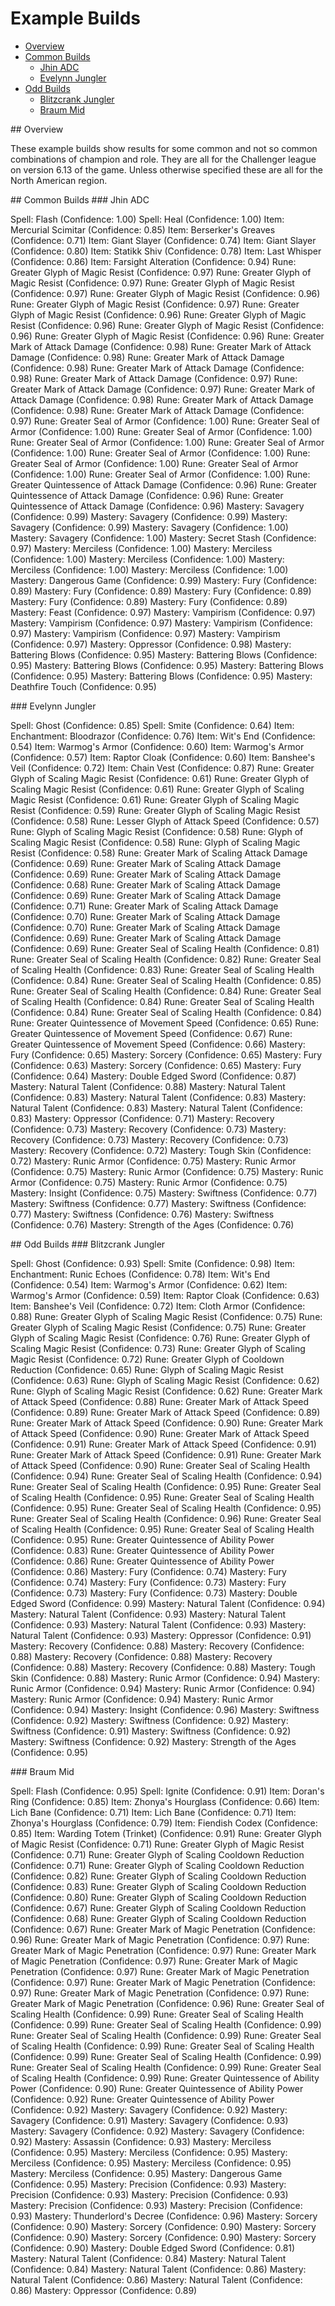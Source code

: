 Example Builds
=============================

* [Overview](#intro)
* [Common Builds](#common)
    * [Jhin ADC](#jhin)
    * [Evelynn Jungler](#evelynn)
* [Odd Builds](#odd)
    * [Blitzcrank Jungler](#blitz)
    * [Braum Mid](#braum)

<a name="intro"/>
## Overview

These example builds show results for some common and not so common
combinations of champion and role. They are all for the Challenger league on
version 6.13 of the game. Unless otherwise specified these are all for the
North American region.

<a name="common"/>
## Common Builds

<a name="jhin_adc"/>
### Jhin ADC

Spell: Flash (Confidence: 1.00)
Spell: Heal (Confidence: 1.00)
Item: Mercurial Scimitar (Confidence: 0.85)
Item: Berserker's Greaves (Confidence: 0.71)
Item: Giant Slayer (Confidence: 0.74)
Item: Giant Slayer (Confidence: 0.80)
Item: Statikk Shiv (Confidence: 0.78)
Item: Last Whisper (Confidence: 0.86)
Item: Farsight Alteration (Confidence: 0.94)
Rune: Greater Glyph of Magic Resist (Confidence: 0.97)
Rune: Greater Glyph of Magic Resist (Confidence: 0.97)
Rune: Greater Glyph of Magic Resist (Confidence: 0.97)
Rune: Greater Glyph of Magic Resist (Confidence: 0.96)
Rune: Greater Glyph of Magic Resist (Confidence: 0.97)
Rune: Greater Glyph of Magic Resist (Confidence: 0.96)
Rune: Greater Glyph of Magic Resist (Confidence: 0.96)
Rune: Greater Glyph of Magic Resist (Confidence: 0.96)
Rune: Greater Glyph of Magic Resist (Confidence: 0.96)
Rune: Greater Mark of Attack Damage (Confidence: 0.98)
Rune: Greater Mark of Attack Damage (Confidence: 0.98)
Rune: Greater Mark of Attack Damage (Confidence: 0.98)
Rune: Greater Mark of Attack Damage (Confidence: 0.98)
Rune: Greater Mark of Attack Damage (Confidence: 0.97)
Rune: Greater Mark of Attack Damage (Confidence: 0.97)
Rune: Greater Mark of Attack Damage (Confidence: 0.98)
Rune: Greater Mark of Attack Damage (Confidence: 0.98)
Rune: Greater Mark of Attack Damage (Confidence: 0.97)
Rune: Greater Seal of Armor (Confidence: 1.00)
Rune: Greater Seal of Armor (Confidence: 1.00)
Rune: Greater Seal of Armor (Confidence: 1.00)
Rune: Greater Seal of Armor (Confidence: 1.00)
Rune: Greater Seal of Armor (Confidence: 1.00)
Rune: Greater Seal of Armor (Confidence: 1.00)
Rune: Greater Seal of Armor (Confidence: 1.00)
Rune: Greater Seal of Armor (Confidence: 1.00)
Rune: Greater Seal of Armor (Confidence: 1.00)
Rune: Greater Quintessence of Attack Damage (Confidence: 0.96)
Rune: Greater Quintessence of Attack Damage (Confidence: 0.96)
Rune: Greater Quintessence of Attack Damage (Confidence: 0.96)
Mastery: Savagery (Confidence: 0.99)
Mastery: Savagery (Confidence: 0.99)
Mastery: Savagery (Confidence: 0.99)
Mastery: Savagery (Confidence: 1.00)
Mastery: Savagery (Confidence: 1.00)
Mastery: Secret Stash (Confidence: 0.97)
Mastery: Merciless (Confidence: 1.00)
Mastery: Merciless (Confidence: 1.00)
Mastery: Merciless (Confidence: 1.00)
Mastery: Merciless (Confidence: 1.00)
Mastery: Merciless (Confidence: 1.00)
Mastery: Dangerous Game (Confidence: 0.99)
Mastery: Fury (Confidence: 0.89)
Mastery: Fury (Confidence: 0.89)
Mastery: Fury (Confidence: 0.89)
Mastery: Fury (Confidence: 0.89)
Mastery: Fury (Confidence: 0.89)
Mastery: Feast (Confidence: 0.97)
Mastery: Vampirism (Confidence: 0.97)
Mastery: Vampirism (Confidence: 0.97)
Mastery: Vampirism (Confidence: 0.97)
Mastery: Vampirism (Confidence: 0.97)
Mastery: Vampirism (Confidence: 0.97)
Mastery: Oppressor (Confidence: 0.98)
Mastery: Battering Blows (Confidence: 0.95)
Mastery: Battering Blows (Confidence: 0.95)
Mastery: Battering Blows (Confidence: 0.95)
Mastery: Battering Blows (Confidence: 0.95)
Mastery: Battering Blows (Confidence: 0.95)
Mastery: Deathfire Touch (Confidence: 0.95)

<a name="evelynn"/>
### Evelynn Jungler

Spell: Ghost (Confidence: 0.85)
Spell: Smite (Confidence: 0.64)
Item: Enchantment: Bloodrazor (Confidence: 0.76)
Item: Wit's End (Confidence: 0.54)
Item: Warmog's Armor (Confidence: 0.60)
Item: Warmog's Armor (Confidence: 0.57)
Item: Raptor Cloak (Confidence: 0.60)
Item: Banshee's Veil (Confidence: 0.72)
Item: Chain Vest (Confidence: 0.87)
Rune: Greater Glyph of Scaling Magic Resist (Confidence: 0.61)
Rune: Greater Glyph of Scaling Magic Resist (Confidence: 0.61)
Rune: Greater Glyph of Scaling Magic Resist (Confidence: 0.61)
Rune: Greater Glyph of Scaling Magic Resist (Confidence: 0.59)
Rune: Greater Glyph of Scaling Magic Resist (Confidence: 0.58)
Rune: Lesser Glyph of Attack Speed (Confidence: 0.57)
Rune: Glyph of Scaling Magic Resist (Confidence: 0.58)
Rune: Glyph of Scaling Magic Resist (Confidence: 0.58)
Rune: Glyph of Scaling Magic Resist (Confidence: 0.58)
Rune: Greater Mark of Scaling Attack Damage (Confidence: 0.69)
Rune: Greater Mark of Scaling Attack Damage (Confidence: 0.69)
Rune: Greater Mark of Scaling Attack Damage (Confidence: 0.68)
Rune: Greater Mark of Scaling Attack Damage (Confidence: 0.69)
Rune: Greater Mark of Scaling Attack Damage (Confidence: 0.71)
Rune: Greater Mark of Scaling Attack Damage (Confidence: 0.70)
Rune: Greater Mark of Scaling Attack Damage (Confidence: 0.70)
Rune: Greater Mark of Scaling Attack Damage (Confidence: 0.69)
Rune: Greater Mark of Scaling Attack Damage (Confidence: 0.69)
Rune: Greater Seal of Scaling Health (Confidence: 0.81)
Rune: Greater Seal of Scaling Health (Confidence: 0.82)
Rune: Greater Seal of Scaling Health (Confidence: 0.83)
Rune: Greater Seal of Scaling Health (Confidence: 0.84)
Rune: Greater Seal of Scaling Health (Confidence: 0.85)
Rune: Greater Seal of Scaling Health (Confidence: 0.84)
Rune: Greater Seal of Scaling Health (Confidence: 0.84)
Rune: Greater Seal of Scaling Health (Confidence: 0.84)
Rune: Greater Seal of Scaling Health (Confidence: 0.84)
Rune: Greater Quintessence of Movement Speed (Confidence: 0.65)
Rune: Greater Quintessence of Movement Speed (Confidence: 0.67)
Rune: Greater Quintessence of Movement Speed (Confidence: 0.66)
Mastery: Fury (Confidence: 0.65)
Mastery: Sorcery (Confidence: 0.65)
Mastery: Fury (Confidence: 0.63)
Mastery: Sorcery (Confidence: 0.65)
Mastery: Fury (Confidence: 0.64)
Mastery: Double Edged Sword (Confidence: 0.87)
Mastery: Natural Talent (Confidence: 0.88)
Mastery: Natural Talent (Confidence: 0.83)
Mastery: Natural Talent (Confidence: 0.83)
Mastery: Natural Talent (Confidence: 0.83)
Mastery: Natural Talent (Confidence: 0.83)
Mastery: Oppressor (Confidence: 0.71)
Mastery: Recovery (Confidence: 0.73)
Mastery: Recovery (Confidence: 0.73)
Mastery: Recovery (Confidence: 0.73)
Mastery: Recovery (Confidence: 0.73)
Mastery: Recovery (Confidence: 0.72)
Mastery: Tough Skin (Confidence: 0.72)
Mastery: Runic Armor (Confidence: 0.75)
Mastery: Runic Armor (Confidence: 0.75)
Mastery: Runic Armor (Confidence: 0.75)
Mastery: Runic Armor (Confidence: 0.75)
Mastery: Runic Armor (Confidence: 0.75)
Mastery: Insight (Confidence: 0.75)
Mastery: Swiftness (Confidence: 0.77)
Mastery: Swiftness (Confidence: 0.77)
Mastery: Swiftness (Confidence: 0.77)
Mastery: Swiftness (Confidence: 0.76)
Mastery: Swiftness (Confidence: 0.76)
Mastery: Strength of the Ages (Confidence: 0.76)

<a name="odd"/>
## Odd Builds

<a name="blitzj"/>
### Blitzcrank Jungler

Spell: Ghost (Confidence: 0.93)
Spell: Smite (Confidence: 0.98)
Item: Enchantment: Runic Echoes (Confidence: 0.78)
Item: Wit's End (Confidence: 0.54)
Item: Warmog's Armor (Confidence: 0.62)
Item: Warmog's Armor (Confidence: 0.59)
Item: Raptor Cloak (Confidence: 0.63)
Item: Banshee's Veil (Confidence: 0.72)
Item: Cloth Armor (Confidence: 0.88)
Rune: Greater Glyph of Scaling Magic Resist (Confidence: 0.75)
Rune: Greater Glyph of Scaling Magic Resist (Confidence: 0.75)
Rune: Greater Glyph of Scaling Magic Resist (Confidence: 0.76)
Rune: Greater Glyph of Scaling Magic Resist (Confidence: 0.73)
Rune: Greater Glyph of Scaling Magic Resist (Confidence: 0.72)
Rune: Greater Glyph of Cooldown Reduction (Confidence: 0.65)
Rune: Glyph of Scaling Magic Resist (Confidence: 0.63)
Rune: Glyph of Scaling Magic Resist (Confidence: 0.62)
Rune: Glyph of Scaling Magic Resist (Confidence: 0.62)
Rune: Greater Mark of Attack Speed (Confidence: 0.88)
Rune: Greater Mark of Attack Speed (Confidence: 0.89)
Rune: Greater Mark of Attack Speed (Confidence: 0.89)
Rune: Greater Mark of Attack Speed (Confidence: 0.90)
Rune: Greater Mark of Attack Speed (Confidence: 0.90)
Rune: Greater Mark of Attack Speed (Confidence: 0.91)
Rune: Greater Mark of Attack Speed (Confidence: 0.91)
Rune: Greater Mark of Attack Speed (Confidence: 0.91)
Rune: Greater Mark of Attack Speed (Confidence: 0.90)
Rune: Greater Seal of Scaling Health (Confidence: 0.94)
Rune: Greater Seal of Scaling Health (Confidence: 0.94)
Rune: Greater Seal of Scaling Health (Confidence: 0.95)
Rune: Greater Seal of Scaling Health (Confidence: 0.95)
Rune: Greater Seal of Scaling Health (Confidence: 0.95)
Rune: Greater Seal of Scaling Health (Confidence: 0.95)
Rune: Greater Seal of Scaling Health (Confidence: 0.96)
Rune: Greater Seal of Scaling Health (Confidence: 0.95)
Rune: Greater Seal of Scaling Health (Confidence: 0.95)
Rune: Greater Quintessence of Ability Power (Confidence: 0.83)
Rune: Greater Quintessence of Ability Power (Confidence: 0.86)
Rune: Greater Quintessence of Ability Power (Confidence: 0.86)
Mastery: Fury (Confidence: 0.74)
Mastery: Fury (Confidence: 0.74)
Mastery: Fury (Confidence: 0.73)
Mastery: Fury (Confidence: 0.73)
Mastery: Fury (Confidence: 0.73)
Mastery: Double Edged Sword (Confidence: 0.99)
Mastery: Natural Talent (Confidence: 0.94)
Mastery: Natural Talent (Confidence: 0.93)
Mastery: Natural Talent (Confidence: 0.93)
Mastery: Natural Talent (Confidence: 0.93)
Mastery: Natural Talent (Confidence: 0.93)
Mastery: Oppressor (Confidence: 0.91)
Mastery: Recovery (Confidence: 0.88)
Mastery: Recovery (Confidence: 0.88)
Mastery: Recovery (Confidence: 0.88)
Mastery: Recovery (Confidence: 0.88)
Mastery: Recovery (Confidence: 0.88)
Mastery: Tough Skin (Confidence: 0.88)
Mastery: Runic Armor (Confidence: 0.94)
Mastery: Runic Armor (Confidence: 0.94)
Mastery: Runic Armor (Confidence: 0.94)
Mastery: Runic Armor (Confidence: 0.94)
Mastery: Runic Armor (Confidence: 0.94)
Mastery: Insight (Confidence: 0.96)
Mastery: Swiftness (Confidence: 0.92)
Mastery: Swiftness (Confidence: 0.92)
Mastery: Swiftness (Confidence: 0.91)
Mastery: Swiftness (Confidence: 0.92)
Mastery: Swiftness (Confidence: 0.92)
Mastery: Strength of the Ages (Confidence: 0.95)

<a name="braum"/>
### Braum Mid

Spell: Flash (Confidence: 0.95)
Spell: Ignite (Confidence: 0.91)
Item: Doran's Ring (Confidence: 0.85)
Item: Zhonya's Hourglass (Confidence: 0.66)
Item: Lich Bane (Confidence: 0.71)
Item: Lich Bane (Confidence: 0.71)
Item: Zhonya's Hourglass (Confidence: 0.79)
Item: Fiendish Codex (Confidence: 0.85)
Item: Warding Totem (Trinket) (Confidence: 0.91)
Rune: Greater Glyph of Magic Resist (Confidence: 0.71)
Rune: Greater Glyph of Magic Resist (Confidence: 0.71)
Rune: Greater Glyph of Scaling Cooldown Reduction (Confidence: 0.71)
Rune: Greater Glyph of Scaling Cooldown Reduction (Confidence: 0.82)
Rune: Greater Glyph of Scaling Cooldown Reduction (Confidence: 0.83)
Rune: Greater Glyph of Scaling Cooldown Reduction (Confidence: 0.80)
Rune: Greater Glyph of Scaling Cooldown Reduction (Confidence: 0.67)
Rune: Greater Glyph of Scaling Cooldown Reduction (Confidence: 0.68)
Rune: Greater Glyph of Scaling Cooldown Reduction (Confidence: 0.67)
Rune: Greater Mark of Magic Penetration (Confidence: 0.96)
Rune: Greater Mark of Magic Penetration (Confidence: 0.97)
Rune: Greater Mark of Magic Penetration (Confidence: 0.97)
Rune: Greater Mark of Magic Penetration (Confidence: 0.97)
Rune: Greater Mark of Magic Penetration (Confidence: 0.97)
Rune: Greater Mark of Magic Penetration (Confidence: 0.97)
Rune: Greater Mark of Magic Penetration (Confidence: 0.97)
Rune: Greater Mark of Magic Penetration (Confidence: 0.97)
Rune: Greater Mark of Magic Penetration (Confidence: 0.96)
Rune: Greater Seal of Scaling Health (Confidence: 0.99)
Rune: Greater Seal of Scaling Health (Confidence: 0.99)
Rune: Greater Seal of Scaling Health (Confidence: 0.99)
Rune: Greater Seal of Scaling Health (Confidence: 0.99)
Rune: Greater Seal of Scaling Health (Confidence: 0.99)
Rune: Greater Seal of Scaling Health (Confidence: 0.99)
Rune: Greater Seal of Scaling Health (Confidence: 0.99)
Rune: Greater Seal of Scaling Health (Confidence: 0.99)
Rune: Greater Seal of Scaling Health (Confidence: 0.99)
Rune: Greater Quintessence of Ability Power (Confidence: 0.90)
Rune: Greater Quintessence of Ability Power (Confidence: 0.92)
Rune: Greater Quintessence of Ability Power (Confidence: 0.92)
Mastery: Savagery (Confidence: 0.92)
Mastery: Savagery (Confidence: 0.91)
Mastery: Savagery (Confidence: 0.93)
Mastery: Savagery (Confidence: 0.92)
Mastery: Savagery (Confidence: 0.92)
Mastery: Assassin (Confidence: 0.93)
Mastery: Merciless (Confidence: 0.95)
Mastery: Merciless (Confidence: 0.95)
Mastery: Merciless (Confidence: 0.95)
Mastery: Merciless (Confidence: 0.95)
Mastery: Merciless (Confidence: 0.95)
Mastery: Dangerous Game (Confidence: 0.95)
Mastery: Precision (Confidence: 0.93)
Mastery: Precision (Confidence: 0.93)
Mastery: Precision (Confidence: 0.93)
Mastery: Precision (Confidence: 0.93)
Mastery: Precision (Confidence: 0.93)
Mastery: Thunderlord's Decree (Confidence: 0.96)
Mastery: Sorcery (Confidence: 0.90)
Mastery: Sorcery (Confidence: 0.90)
Mastery: Sorcery (Confidence: 0.90)
Mastery: Sorcery (Confidence: 0.90)
Mastery: Sorcery (Confidence: 0.90)
Mastery: Double Edged Sword (Confidence: 0.81)
Mastery: Natural Talent (Confidence: 0.84)
Mastery: Natural Talent (Confidence: 0.84)
Mastery: Natural Talent (Confidence: 0.86)
Mastery: Natural Talent (Confidence: 0.86)
Mastery: Natural Talent (Confidence: 0.86)
Mastery: Oppressor (Confidence: 0.89)
